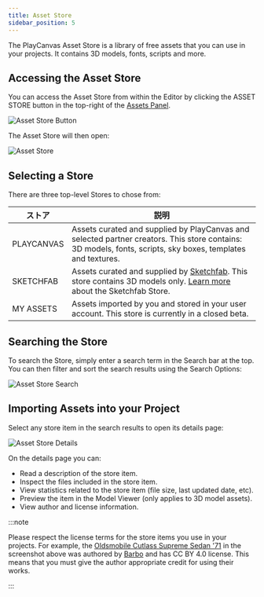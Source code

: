 ```yaml
---
title: Asset Store
sidebar_position: 5
---
```


The PlayCanvas Asset Store is a library of free assets that you can use in your projects. It contains 3D models, fonts, scripts and more.

## Accessing the Asset Store

You can access the Asset Store from within the Editor by clicking the ASSET STORE button in the top-right of the [Assets Panel](../../editor/assets).

![Asset Store Button](/images/user-manual/assets/asset-store/asset-store-button.png)

The Asset Store will then open:

![Asset Store](/images/user-manual/assets/asset-store/asset-store.png)

## Selecting a Store

There are three top-level Stores to chose from:

| ストア | 説明 |
| ----- | ----------- |
| PLAYCANVAS | Assets curated and supplied by PlayCanvas and selected partner creators. This store contains: 3D models, fonts, scripts, sky boxes, templates and textures. |
| SKETCHFAB  | Assets curated and supplied by [Sketchfab](https://sketchfab.com/). This store contains 3D models only. [Learn more](sketchfab) about the Sketchfab Store. |
| MY ASSETS  | Assets imported by you and stored in your user account. This store is currently in a closed beta. |

## Searching the Store

To search the Store, simply enter a search term in the Search bar at the top. You can then filter and sort the search results using the Search Options:

![Asset Store Search](/images/user-manual/assets/asset-store/asset-store-search.png)

## Importing Assets into your Project

Select any store item in the search results to open its details page:

![Asset Store Details](/images/user-manual/assets/asset-store/asset-store-details.png)

On the details page you can:

* Read a description of the store item.
* Inspect the files included in the store item.
* View statistics related to the store item (file size, last updated date, etc).
* Preview the item in the Model Viewer (only applies to 3D model assets).
* View author and license information.

:::note

Please respect the license terms for the store items you use in your projects. For example, the [Oldsmobile Cutlass Supreme Sedan '71](https://sketchfab.com/3d-models/oldsmobile-cutlass-supreme-sedan-71-78f76d386a4341b0b71745bdc50fd5ab) in the screenshot above was authored by [Barbo](https://sketchfab.com/barbo-autos) and has CC BY 4.0 license. This means that you must give the author appropriate credit for using their works.

:::